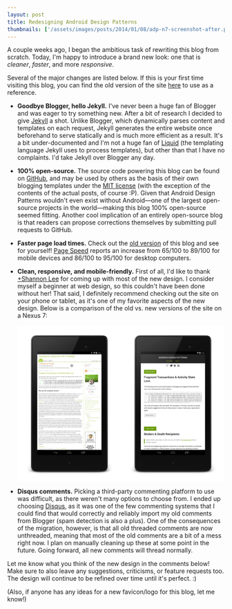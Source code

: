 ```yaml
---
layout: post
title: Redesigning Android Design Patterns
thumbnails: ['/assets/images/posts/2014/01/08/adp-n7-screenshot-after.png']
---
```

A couple weeks ago, I began the ambitious task of rewriting this blog from scratch.
Today, I'm happy to introduce a brand new look: one that is _cleaner_, _faster_, and more
_responsive_.

Several of the major changes are listed below. If this is your first time visiting this blog, you can find the old
version of the site [here](http://androiddesignpatterns.blogspot.com) to use as a reference.

<!--more-->

  + **Goodbye Blogger, hello Jekyll.** I've never been a huge fan of Blogger and was eager to
    try something new. After a bit of research I decided to give [Jekyll](http://jekyllrb.com/)
    a shot. Unlike Blogger,
    which dynamically parses content and templates on each request, Jekyll generates the entire
    website once beforehand to serve statically and is much more efficient as a result. It's a bit
    under-documented and I'm not a huge fan of [Liquid](https://github.com/Shopify/liquid)
    (the templating language Jekyll uses to process templates), but other than that I have no complaints.
    I'd take Jekyll over Blogger any day.
    
  + **100% open-source.** The source code powering this blog can
    be found on [GitHub](https://github.com/alexjlockwood/alexjlockwood.github.io), and may be used
    by others as the basis of their own blogging templates under the
    [MIT license](https://github.com/alexjlockwood/alexjlockwood.github.io/blob/master/README.md#license-and-copyright)
    (with the exception of the contents of the actual posts, of course :P).
    Given that Android Design Patterns wouldn't even exist without Android&mdash;one of the largest open-source
    projects in the world&mdash;making this blog 100% open-source seemed fitting. Another cool implication of an entirely
    open-source blog is that readers can propose corrections themselves by submitting pull requests
    to GitHub.

  + **Faster page load times.** Check out the [old version](http://androiddesignpatterns.blogspot.com) of this blog
    and see for yourself! [Page Speed](https://developers.google.com/speed/pagespeed/) reports an increase from 65/100 to 89/100 for mobile
    devices and 86/100 to 95/100 for desktop computers.

  + **Clean, responsive, and mobile-friendly.** First of all, I'd like to thank [+Shannon Lee](https://plus.google.com/116871425473751000037)
    for coming up with most of the new design. I consider myself a beginner at web design, so this couldn't have been done without her!
    That said, I definitely recommend checking out the site on your phone or tablet, as it's one of my favorite
    aspects of the new design. Below is a comparison of the old vs. new versions of the site on a Nexus 7:

    <div style="max-width:600px;margin:0 auto;">
    <div style="overflow:hidden;width:100%;display:block;">
    <a href="/assets/images/posts/2014/01/08/adp-n7-screenshot-before.png">
    <img style="display:block;float:left;max-width:300px;width:50%;position:relative;" src="/assets/images/posts/2014/01/08/adp-n7-screenshot-before-resized.png"/>
    <a href="/assets/images/posts/2014/01/08/adp-n7-screenshot-after.png">
    <img style="display:block;float:left;max-width:300px;width:50%;position:relative;" src="/assets/images/posts/2014/01/08/adp-n7-screenshot-after-resized.png"/></a>
    </div>
    </div>

  + **Disqus comments.** Picking a third-party commenting platform to use was difficult, as there weren't
    many options to choose from. I ended up choosing [Disqus](http://disqus.com/), as it was one of the few commenting systems that I could find
    that would correctly and reliably import my old comments from Blogger (spam detection is also a plus). One of the consequences of
    the migration, however, is that all old threaded comments are now unthreaded, meaning that most of the old 
    comments are a bit of a mess right now. I plan on manually cleaning up these at some point in
    the future. Going forward, all new comments will thread normally.

Let me know what you think of the new design in the comments below! Make sure to also leave any
suggestions, criticisms, or feature requests too. The design will continue to be refined over time until
it's perfect. :)

(Also, if anyone has any ideas for a new favicon/logo for this blog, let me know!)